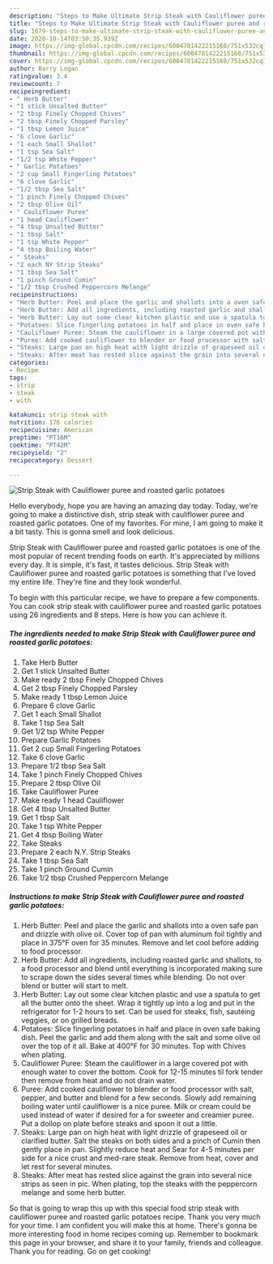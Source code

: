 ```yaml
---
description: "Steps to Make Ultimate Strip Steak with Cauliflower puree and roasted garlic potatoes"
title: "Steps to Make Ultimate Strip Steak with Cauliflower puree and roasted garlic potatoes"
slug: 1679-steps-to-make-ultimate-strip-steak-with-cauliflower-puree-and-roasted-garlic-potatoes
date: 2020-10-14T03:50:35.939Z
image: https://img-global.cpcdn.com/recipes/6004781422215168/751x532cq70/strip-steak-with-cauliflower-puree-and-roasted-garlic-potatoes-recipe-main-photo.jpg
thumbnail: https://img-global.cpcdn.com/recipes/6004781422215168/751x532cq70/strip-steak-with-cauliflower-puree-and-roasted-garlic-potatoes-recipe-main-photo.jpg
cover: https://img-global.cpcdn.com/recipes/6004781422215168/751x532cq70/strip-steak-with-cauliflower-puree-and-roasted-garlic-potatoes-recipe-main-photo.jpg
author: Barry Logan
ratingvalue: 3.4
reviewcount: 7
recipeingredient:
- " Herb Butter"
- "1 stick Unsalted Butter"
- "2 tbsp Finely Chopped Chives"
- "2 tbsp Finely Chopped Parsley"
- "1 tbsp Lemon Juice"
- "6 clove Garlic"
- "1 each Small Shallot"
- "1 tsp Sea Salt"
- "1/2 tsp White Pepper"
- " Garlic Potatoes"
- "2 cup Small Fingerling Potatoes"
- "6 clove Garlic"
- "1/2 tbsp Sea Salt"
- "1 pinch Finely Chopped Chives"
- "2 tbsp Olive Oil"
- " Cauliflower Puree"
- "1 head Cauliflower"
- "4 tbsp Unsalted Butter"
- "1 tbsp Salt"
- "1 tsp White Pepper"
- "4 tbsp Boiling Water"
- " Steaks"
- "2 each NY Strip Steaks"
- "1 tbsp Sea Salt"
- "1 pinch Ground Cumin"
- "1/2 tbsp Crushed Peppercorn Melange"
recipeinstructions:
- "Herb Butter: Peel and place the garlic and shallots into a oven safe pan and drizzle with olive oil. Cover top of pan with aluminum foil tightly and place in 375°F oven for 35 minutes. Remove and let cool before adding to food processor."
- "Herb Butter: Add all ingredients, including roasted garlic and shallots, to a food processor and blend until everything is incorporated making sure to scrape down the sides several times while blending. Do not over blend or butter will start to melt."
- "Herb Butter: Lay out some clear kitchen plastic and use a spatula to get all the butter onto the sheet. Wrap it tightly up into a log and put in the refrigerator for 1-2 hours to set. Can be used for steaks, fish, sautéing veggies, or on grilled breads."
- "Potatoes: Slice fingerling potatoes in half and place in oven safe baking dish. Peel the garlic and add them along with the salt and some olive oil over the top of it all. Bake at 400°F for 30 minutes. Top with Chives when plating."
- "Cauliflower Puree: Steam the cauliflower in a large covered pot with enough water to cover the bottom. Cook for 12-15 minutes til fork tender then remove from heat and do not drain water."
- "Puree: Add cooked cauliflower to blender or food processor with salt, pepper, and butter and blend for a few seconds. Slowly add remaining boiling water until cauliflower is a nice puree. Milk or cream could be used instead of water if desired for a for sweeter and creamier puree. Put a dollop on plate before steaks and spoon it out a little."
- "Steaks: Large pan on high heat with light drizzle of grapeseed oil or clarified butter. Salt the steaks on both sides and a pinch of Cumin then gently place in pan. Slightly reduce heat and Sear for 4-5 minutes per side for a nice crust and med-rare steak. Remove from heat, cover and let rest for several minutes."
- "Steaks: After meat has rested slice against the grain into several nice strips as seen in pic. When plating, top the steaks with the peppercorn melange and some herb butter."
categories:
- Recipe
tags:
- strip
- steak
- with

katakunci: strip steak with 
nutrition: 176 calories
recipecuisine: American
preptime: "PT16M"
cooktime: "PT42M"
recipeyield: "2"
recipecategory: Dessert

---
```



![Strip Steak with Cauliflower puree and roasted garlic potatoes](https://img-global.cpcdn.com/recipes/6004781422215168/751x532cq70/strip-steak-with-cauliflower-puree-and-roasted-garlic-potatoes-recipe-main-photo.jpg)

Hello everybody, hope you are having an amazing day today. Today, we're going to make a distinctive dish, strip steak with cauliflower puree and roasted garlic potatoes. One of my favorites. For mine, I am going to make it a bit tasty. This is gonna smell and look delicious.



Strip Steak with Cauliflower puree and roasted garlic potatoes is one of the most popular of recent trending foods on earth. It's appreciated by millions every day. It is simple, it's fast, it tastes delicious. Strip Steak with Cauliflower puree and roasted garlic potatoes is something that I've loved my entire life. They're fine and they look wonderful.


To begin with this particular recipe, we have to prepare a few components. You can cook strip steak with cauliflower puree and roasted garlic potatoes using 26 ingredients and 8 steps. Here is how you can achieve it.

<!--inarticleads1-->

##### The ingredients needed to make Strip Steak with Cauliflower puree and roasted garlic potatoes:

1. Take  Herb Butter
1. Get 1 stick Unsalted Butter
1. Make ready 2 tbsp Finely Chopped Chives
1. Get 2 tbsp Finely Chopped Parsley
1. Make ready 1 tbsp Lemon Juice
1. Prepare 6 clove Garlic
1. Get 1 each Small Shallot
1. Take 1 tsp Sea Salt
1. Get 1/2 tsp White Pepper
1. Prepare  Garlic Potatoes
1. Get 2 cup Small Fingerling Potatoes
1. Take 6 clove Garlic
1. Prepare 1/2 tbsp Sea Salt
1. Take 1 pinch Finely Chopped Chives
1. Prepare 2 tbsp Olive Oil
1. Take  Cauliflower Puree
1. Make ready 1 head Cauliflower
1. Get 4 tbsp Unsalted Butter
1. Get 1 tbsp Salt
1. Take 1 tsp White Pepper
1. Get 4 tbsp Boiling Water
1. Take  Steaks
1. Prepare 2 each N.Y. Strip Steaks
1. Take 1 tbsp Sea Salt
1. Take 1 pinch Ground Cumin
1. Take 1/2 tbsp Crushed Peppercorn Melange




<!--inarticleads2-->

##### Instructions to make Strip Steak with Cauliflower puree and roasted garlic potatoes:

1. Herb Butter: Peel and place the garlic and shallots into a oven safe pan and drizzle with olive oil. Cover top of pan with aluminum foil tightly and place in 375°F oven for 35 minutes. Remove and let cool before adding to food processor.
1. Herb Butter: Add all ingredients, including roasted garlic and shallots, to a food processor and blend until everything is incorporated making sure to scrape down the sides several times while blending. Do not over blend or butter will start to melt.
1. Herb Butter: Lay out some clear kitchen plastic and use a spatula to get all the butter onto the sheet. Wrap it tightly up into a log and put in the refrigerator for 1-2 hours to set. Can be used for steaks, fish, sautéing veggies, or on grilled breads.
1. Potatoes: Slice fingerling potatoes in half and place in oven safe baking dish. Peel the garlic and add them along with the salt and some olive oil over the top of it all. Bake at 400°F for 30 minutes. Top with Chives when plating.
1. Cauliflower Puree: Steam the cauliflower in a large covered pot with enough water to cover the bottom. Cook for 12-15 minutes til fork tender then remove from heat and do not drain water.
1. Puree: Add cooked cauliflower to blender or food processor with salt, pepper, and butter and blend for a few seconds. Slowly add remaining boiling water until cauliflower is a nice puree. Milk or cream could be used instead of water if desired for a for sweeter and creamier puree. Put a dollop on plate before steaks and spoon it out a little.
1. Steaks: Large pan on high heat with light drizzle of grapeseed oil or clarified butter. Salt the steaks on both sides and a pinch of Cumin then gently place in pan. Slightly reduce heat and Sear for 4-5 minutes per side for a nice crust and med-rare steak. Remove from heat, cover and let rest for several minutes.
1. Steaks: After meat has rested slice against the grain into several nice strips as seen in pic. When plating, top the steaks with the peppercorn melange and some herb butter.




So that is going to wrap this up with this special food strip steak with cauliflower puree and roasted garlic potatoes recipe. Thank you very much for your time. I am confident you will make this at home. There's gonna be more interesting food in home recipes coming up. Remember to bookmark this page in your browser, and share it to your family, friends and colleague. Thank you for reading. Go on get cooking!
